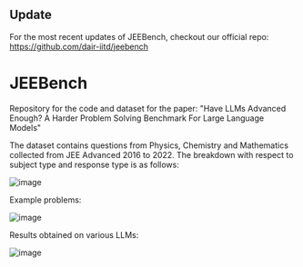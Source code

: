 ## Update
For the most recent updates of JEEBench, checkout our official repo: https://github.com/dair-iitd/jeebench

# JEEBench

Repository for the code and dataset for the paper: "Have LLMs Advanced Enough? A Harder Problem Solving Benchmark For Large Language Models"

The dataset contains questions from Physics, Chemistry and Mathematics collected from JEE Advanced 2016 to 2022. The breakdown  with respect to subject type and response type is as follows:

![image](https://github.com/hgaurav2k/JEEBench/assets/45387992/7c310e47-bd3f-4316-822b-02d87b5281b2)


Example problems:

![image](https://github.com/hgaurav2k/JEEBench/assets/45387992/20f918d8-76dd-4d22-8613-663fdb417253)


Results obtained on various LLMs:

![image](https://github.com/hgaurav2k/JEEBench/assets/45387992/a1cb56ac-85e2-4d17-9592-419177498ca5)

